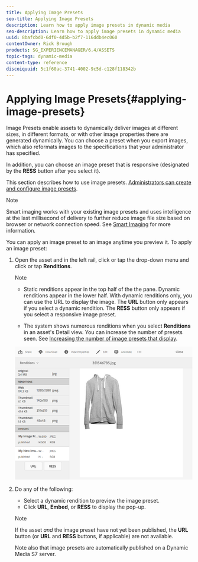 ```yaml
---
title: Applying Image Presets
seo-title: Applying Image Presets
description: Learn how to apply image presets in dynamic media
seo-description: Learn how to apply image presets in dynamic media
uuid: 8bafcbd0-6df0-4d5b-b2f7-116ddb4ec060
contentOwner: Rick Brough
products: SG_EXPERIENCEMANAGER/6.4/ASSETS
topic-tags: dynamic-media
content-type: reference
discoiquuid: 5c1f60ac-3741-4002-9c5d-c128f118342b
---
```


# Applying Image Presets{#applying-image-presets}

Image Presets enable assets to dynamically deliver images at different sizes, in different formats, or with other image properties there are generated dynamically. You can choose a preset when you export images, which also reformats images to the specifications that your administrator has specified.

In addition, you can choose an image preset that is responsive (designated by the **RESS** button after you select it).

This section describes how to use image presets. [Administrators can create and configure image presets](managing-image-presets.md).

>[!NOTE]
>
>Smart imaging works with your existing image presets and uses intelligence at the last millisecond of delivery to further reduce image file size based on browser or network connection speed. See [Smart Imaging](imaging-faq.md) for more information.

You can apply an image preset to an image anytime you preview it. To apply an image preset:

1. Open the asset and in the left rail, click or tap the drop-down menu and click or tap **Renditions**.

   >[!NOTE]
   >
   >* Static renditions appear in the top half of the the pane. Dynamic renditions appear in the lower half. With dynamic renditions only, you can use the URL to display the image. The **URL** button only appears if you select a dynamic rendition. The **RESS** button only appears if you select a responsive image preset.
   >
   >* The system shows numerous renditions when you select **Renditions** in an asset's Detail view. You can increase the number of presets seen. See [Increasing the number of image presets that display](managing-image-presets.md#increasing-or-decreasing-the-number-of-image-presets-that-display).

   ![](assets/chlimage_1-208.png)

1. Do any of the following:

    * Select a dynamic rendition to preview the image preset.
    * Click **URL**, **Embed**, or **RESS** to display the pop-up.

   >[!NOTE]
   >
   >If the asset *and* the image preset have not yet been published, the **URL** button (or **URL** and **RESS** buttons, if applicable) are not available.
   >
   >
   >Note also that image presets are automatically published on a Dynamic Media S7 server.

